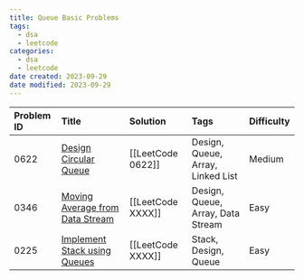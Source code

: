 ```yaml
---
title: Queue Basic Problems
tags:
  - dsa
  - leetcode
categories:
  - dsa
  - leetcode
date created: 2023-09-29
date modified: 2023-09-29
---
```


| Problem ID | Title | Solution | Tags | Difficulty |
| :------ | :------ | :------ | :------ | :------ |
| 0622 | [Design Circular Queue](https://leetcode.com/problems/design-circular-queue/) | [[LeetCode 0622]] | Design, Queue, Array, Linked List | Medium |
| 0346 | [Moving Average from Data Stream](https://leetcode.com/problems/moving-average-from-data-stream/) | [[LeetCode XXXX]] | Design, Queue, Array, Data Stream | Easy |
| 0225 | [Implement Stack using Queues](https://leetcode.com/problems/implement-stack-using-queues/) | [[LeetCode XXXX]] | Stack, Design, Queue | Easy |
